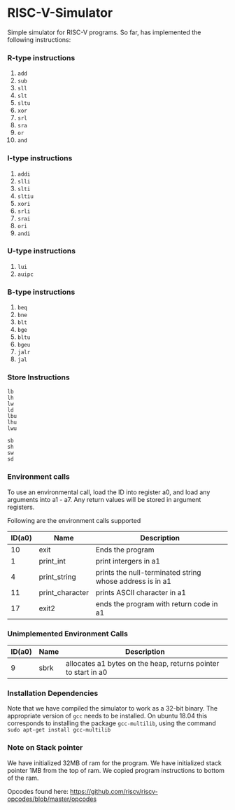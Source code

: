 # RISC-V-Simulator
Simple simulator for RISC-V programs.
So far, has implemented the following instructions:

### R-type instructions
1. `add`     
2. `sub`     
3. `sll`     
4. `slt`     
5. `sltu`    
6. `xor`     
7. `srl`     
8. `sra`     
9. `or`      
10. `and`

### I-type instructions
1. `addi`    
2. `slli`    
3. `slti`    
4. `sltiu`   
5. `xori`    
6. `srli`    
7. `srai`    
8. `ori`     
9. `andi`  

### U-type instructions
1. `lui`
2. `auipc`   

### B-type instructions
1. `beq`     
2. `bne`     
3. `blt`     
4. `bge`     
5. `bltu`    
6. `bgeu`   
7. `jalr`    
8. `jal`   

### Store Instructions
`lb`      
`lh`      
`lw`      
`ld`      
`lbu`     
`lhu`     
`lwu`     

`sb`     
`sh`     
`sw`     
`sd`     

### Environment calls
To use an environmental call, load the ID into register a0, and load any arguments into a1 - a7. 
Any return values will be stored in argument registers.

Following are the environment calls supported

| ID(a0) | Name | Description|
|---|---|---|
| 10 | exit | Ends the program |
| 1 | print_int | print intergers in a1 |
| 4 | print_string | prints the null-terminated string whose address is in a1 |
| 11 | print_character | prints ASCII character in a1 |
| 17 | exit2 | ends the program with return code in a1 |

### Unimplemented Environment Calls

| ID(a0) | Name | Description|
|---|---|---|
| 9 | sbrk | allocates a1 bytes on the heap, returns pointer to start in a0 |


### Installation Dependencies

Note that we have compiled the simulator to work as a 32-bit binary. The appropriate version of `gcc` needs to be installed. On ubuntu 18.04 this corresponds to installing the package `gcc-multilib`, using the command `sudo apt-get install gcc-multilib`

### Note on Stack pointer

We have initialized 32MB of ram for the program. 
We have initialized stack pointer 1MB from the top of ram.
We copied program instructions to bottom of the ram.

Opcodes found here:
https://github.com/riscv/riscv-opcodes/blob/master/opcodes
